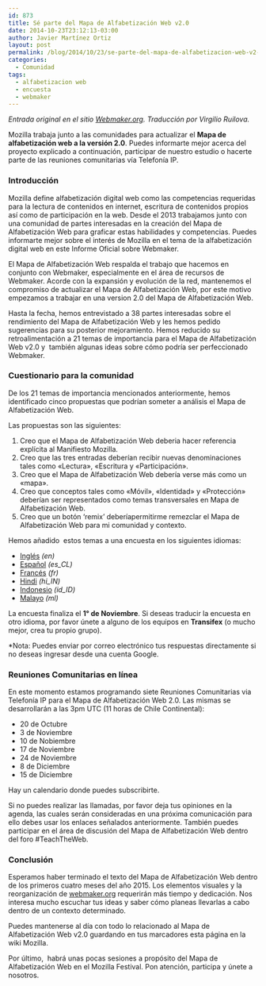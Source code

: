 ```yaml
---
id: 873
title: Sé parte del Mapa de Alfabetización Web v2.0
date: 2014-10-23T23:12:13-03:00
author: Javier Martínez Ortiz
layout: post
permalink: /blog/2014/10/23/se-parte-del-mapa-de-alfabetizacion-web-v2-0/
categories:
  - Comunidad
tags:
  - alfabetizacion web
  - encuesta
  - webmaker
---
```

_Entrada original en el sitio <a href="https://blog.webmaker.org/weblitmap2" target="_blank">Webmaker.org</a>._ _Traducción por Virgilio Ruilova._

Mozilla trabaja junto a las comunidades para actualizar el **Mapa de alfabetización web a la versión 2.0**. Puedes informarte mejor acerca del proyecto explicado a continuación, participar de nuestro estudio o hacerte parte de las reuniones comunitarias vía Telefonía IP.

### <!--more-->Introducción

Mozilla define alfabetización digital web como las competencias requeridas para la lectura de contenidos en internet, escritura de contenidos propios así como de participación en la web. Desde el 2013 trabajamos junto con una comunidad de partes interesadas en la creación del Mapa de Alfabetización Web para graficar estas habilidades y competencias. Puedes informarte mejor sobre el interés de Mozilla en el tema de la alfabetización digital web en este Informe Oficial sobre Webmaker.

El Mapa de Alfabetización Web respalda el trabajo que hacemos en conjunto con Webmaker, especialmente en el área de recursos de Webmaker. Acorde con la expansión y evolución de la red, mantenemos el compromiso de actualizar el Mapa de Alfabetización Web, por este motivo empezamos a trabajar en una version 2.0 del Mapa de Alfabetización Web.

Hasta la fecha, hemos entrevistado a 38 partes interesadas sobre el rendimiento del Mapa de Alfabetización Web y les hemos pedido sugerencias para su posterior mejoramiento. Hemos reducido su retroalimentación a 21 temas de importancia para el Mapa de Alfabetización Web v2.0 y  también algunas ideas sobre cómo podría ser perfeccionado Webmaker.

### Cuestionario para la comunidad

De los 21 temas de importancia mencionados anteriormente, hemos identificado cinco propuestas que podrían someter a análisis el Mapa de Alfabetización Web.

Las propuestas son las siguientes:

  1. Creo que el Mapa de Alfabetización Web deberia hacer referencia explícita al Manifiesto Mozilla.
  2. Creo que las tres entradas deberían recibir nuevas denominaciones tales como «Lectura», «Escritura y «Participación».
  3. Creo que el Mapa de Alfabetización Web debería verse más como un «mapa».
  4. Creo que conceptos tales como «Móvil», «Identidad» y «Protección» deberían ser representados como temas transversales en Mapa de Alfabetización Web.
  5. Creo que un botón ‘remix’ deberíapermitirme remezclar el Mapa de Alfabetización Web para mi comunidad y contexto.

Hemos añadido  estos temas a una encuesta en los siguientes idiomas:

  * <a class="external text" href="https://goo.gl/forms/LKNSNrXCnu" rel="nofollow">Inglés</a> _(en)_
  * <a class="external text" href="https://goo.gl/forms/pDLydjgZfQ" rel="nofollow">Español</a> _(es_CL)_
  * <a class="external text" href="https://goo.gl/forms/OR1T5gOAnU" rel="nofollow">Francés</a> _(fr)_
  * <a class="external text" href="https://goo.gl/forms/dnj44C24I4" rel="nofollow">Hindi</a> _(hi_IN)_
  * <a class="external text" href="https://goo.gl/forms/eYLqVF9XzL" rel="nofollow">Indonesio</a> _(id_ID)_
  * <a class="external text" href="https://goo.gl/forms/5oZcHNqxlN" rel="nofollow">Malayo</a> _(ml)_

La encuesta finaliza el **1° de Noviembre**. Si deseas traducir la encuesta en otro idioma, por favor únete a alguno de los equipos en **Transifex** (o mucho mejor, crea tu propio grupo).

*Nota: Puedes enviar por correo electrónico tus respuestas directamente si no deseas ingresar desde una cuenta Google.

### Reuniones Comunitarias en línea

En este momento estamos programando siete Reuniones Comunitarias via Telefonía IP para el Mapa de Alfabetización Web 2.0. Las mismas se desarrollarán a las 3pm UTC (11 horas de Chile Continental):

  * 20 de Octubre
  * 3 de Noviembre
  * 10 de Nobiembre
  * 17 de Noviembre
  * 24 de Noviembre
  * 8 de Diciembre
  * 15 de Diciembre

Hay un calendario donde puedes subscribirte.

Si no puedes realizar las llamadas, por favor deja tus opiniones en la agenda, las cuales serán consideradas en una próxima comunicación para ello debes usar los enlaces señalados anteriormente. También puedes participar en el área de discusión del Mapa de Alfabetización Web dentro del foro #TeachTheWeb.

### Conclusión

Esperamos haber terminado el texto del Mapa de Alfabetización Web dentro de los primeros cuatro meses del año 2015. Los elementos visuales y la reorganización de <a href="http://www.webmaker.org/es-CL" target="_blank">webmaker.org</a> requerirán más tiempo y dedicación. Nos interesa mucho escuchar tus ideas y saber cómo planeas llevarlas a cabo dentro de un contexto determinado.

Puedes mantenerse al día con todo lo relacionado al Mapa de Alfabetización Web v2.0 guardando en tus marcadores esta página en la wiki Mozilla.

Por último,  habrá unas pocas sesiones a propósito del Mapa de Alfabetización Web en el Mozilla Festival. Pon atención, participa y únete a nosotros.